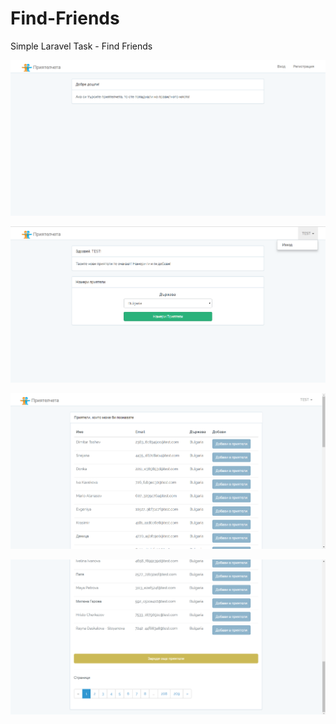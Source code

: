 # Find-Friends
Simple Laravel Task - Find Friends

![alt text](screenshots/homepage.png "Homepage")

![alt text](screenshots/dashboard.png "Dashboard")

![alt text](screenshots/suggestions-1.png "Suggestions 1")

![alt text](screenshots/suggestions-2.png "Suggestions 2")
